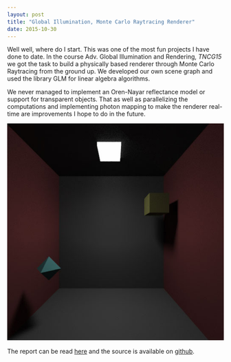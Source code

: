 ```yaml
---
layout: post
title: "Global Illumination, Monte Carlo Raytracing Renderer"
date: 2015-10-30
---
```


Well well, where do I start. This was one of the most fun projects I have done to date. In the course Adv. Global Illumination and Rendering, <em>TNCG15</em> we got the task to build a physically based renderer through Monte Carlo Raytracing from the ground up. We developed our own scene graph and used the library GLM for linear algebra algorithms. 

We never managed to implement an Oren-Nayar reflectance model or support for transparent objects. That as well as parallelizing the computations and implementing photon mapping to make the renderer real-time are improvements I hope to do in the future.

<img src="/images/img40rpp10sr.jpg">

The report can be read [here](/reports/agirRapport.pdf) and the source is available on [github](https://github.com/jonathanbosson/OJGIR).
